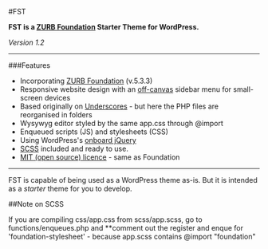 #FST

**FST is a [ZURB Foundation](http://foundation.zurb.com) Starter Theme for WordPress.**

_Version 1.2_

---

###Features

* Incorporating [ZURB Foundation](http://foundation.zurb.com) (v.5.3.3)
* Responsive website design with an [off-canvas](http://foundation.zurb.com/docs/components/offcanvas.html) sidebar menu for small-screen devices
* Based originally on [Underscores](http://underscores.me) - but here the PHP files are reorganised in folders
* Wysywyg editor styled by the same app.css through @import
* Enqueued scripts (JS) and stylesheets (CSS)
* Using WordPress's [onboard jQuery](http://matthewruddy.com/using-jquery-with-wordpress/)
* [SCSS](http://sass-lang.com) included and ready to use.
* [MIT (open source) licence](http://opensource.org/licenses/MIT) - same as Foundation

---

FST is capable of being used as a WordPress theme as-is. But it is intended as a _starter_ theme for you to develop.

##Note on SCSS

If you are compiling css/app.css from scss/app.scss, go to functions/enqueues.php and **comment out the register and enque for 'foundation-stylesheet' - because app.scss contains @import "foundation"
